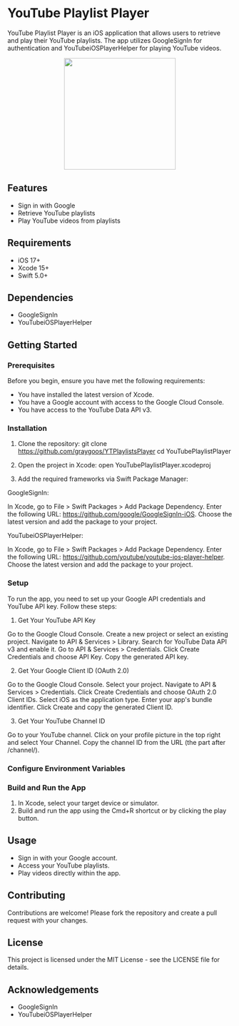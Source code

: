 
# YouTube Playlist Player

YouTube Playlist Player is an iOS application that allows users to retrieve and play their YouTube playlists. The app utilizes GoogleSignIn for authentication and YouTubeiOSPlayerHelper for playing YouTube videos.

<p align="center">
    <img src="![YTPlaylistsPlayer-2](https://github.com/graygoos/YTPlaylistsPlayer/assets/52054174/4f09d9cc-46d6-41ac-90d0-bc3c5ec506ae)" width="250" height="250">
</p>



## Features

- Sign in with Google
- Retrieve YouTube playlists
- Play YouTube videos from playlists


## Requirements

- iOS 17+
- Xcode 15+
- Swift 5.0+
## Dependencies

- GoogleSignIn
- YouTubeiOSPlayerHelper
## Getting Started

### Prerequisites

Before you begin, ensure you have met the following requirements:

- You have installed the latest version of Xcode.
- You have a Google account with access to the Google Cloud Console.
- You have access to the YouTube Data API v3.

### Installation
1. Clone the repository:
git clone https://github.com/graygoos/YTPlaylistsPlayer
cd YouTubePlaylistPlayer

2. Open the project in Xcode:
open YouTubePlaylistPlayer.xcodeproj

3. Add the required frameworks via Swift Package Manager:

GoogleSignIn:

In Xcode, go to File > Swift Packages > Add Package Dependency.
Enter the following URL: https://github.com/google/GoogleSignIn-iOS.
Choose the latest version and add the package to your project.

YouTubeiOSPlayerHelper:

In Xcode, go to File > Swift Packages > Add Package Dependency.
Enter the following URL: https://github.com/youtube/youtube-ios-player-helper.
Choose the latest version and add the package to your project.

### Setup

To run the app, you need to set up your Google API credentials and YouTube API key. Follow these steps:

1. Get Your YouTube API Key

Go to the Google Cloud Console.
Create a new project or select an existing project.
Navigate to API & Services > Library.
Search for YouTube Data API v3 and enable it.
Go to API & Services > Credentials.
Click Create Credentials and choose API Key.
Copy the generated API key.

2. Get Your Google Client ID (OAuth 2.0)

Go to the Google Cloud Console.
Select your project.
Navigate to API & Services > Credentials.
Click Create Credentials and choose OAuth 2.0 Client IDs.
Select iOS as the application type.
Enter your app's bundle identifier.
Click Create and copy the generated Client ID.

3. Get Your YouTube Channel ID

Go to your YouTube channel.
Click on your profile picture in the top right and select Your Channel.
Copy the channel ID from the URL (the part after /channel/).

### Configure Environment Variables

### Build and Run the App

1. In Xcode, select your target device or simulator.
2. Build and run the app using the Cmd+R shortcut or by clicking the play button.

## Usage 
- Sign in with your Google account.
- Access your YouTube playlists.
- Play videos directly within the app.

## Contributing

Contributions are welcome! Please fork the repository and create a pull request with your changes.

## License

This project is licensed under the MIT License - see the LICENSE file for details.

## Acknowledgements

- GoogleSignIn
- YouTubeiOSPlayerHelper
